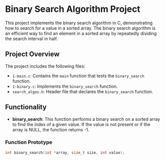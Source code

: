 # Binary Search Algorithm Project

This project implements the binary search algorithm in C, demonstrating how to search for a value in a sorted array. The binary search algorithm is an efficient way to find an element in a sorted array by repeatedly dividing the search interval in half.

## Project Overview

The project includes the following files:
- `1-main.c`: Contains the `main` function that tests the `binary_search` function.
- `1-binary.c`: Implements the `binary_search` function.
- `search_algos.h`: Header file that declares the `binary_search` function.

## Functionality

- **binary_search**: This function performs a binary search on a sorted array to find the index of a given value. If the value is not present or if the array is NULL, the function returns -1.

### Function Prototype

```c
int binary_search(int *array, size_t size, int value);

